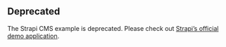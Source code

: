 ## Deprecated

The Strapi CMS example is deprecated. Please check out [Strapi’s official demo application](https://github.com/strapi/nextjs-corporate-starter).
